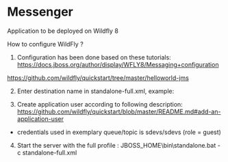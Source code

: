 Messenger
=========
Application to be deployed on Wildfly 8

How to configure WildFly ?
1. Configuration has been done based on these tutorials:
 https://docs.jboss.org/author/display/WFLY8/Messaging+configuration
 
 https://github.com/wildfly/quickstart/tree/master/helloworld-jms

2. Enter destination name in standalone-full.xml, example:
		<jms-destinations>
			<jms-queue name="testQueue">
				<entry name="queue/test"/>
				<entry name="java:jboss/exported/jms/queue/test"/>
			</jms-queue>
		</jms-destinations>

3. Create application user according to following description:
 https://github.com/wildfly/quickstart/blob/master/README.md#add-an-application-user
 * credentials used in exemplary queue/topic is sdevs/sdevs (role = guest)
		
4. Start the server with the full profile : JBOSS_HOME\bin\standalone.bat -c standalone-full.xml



